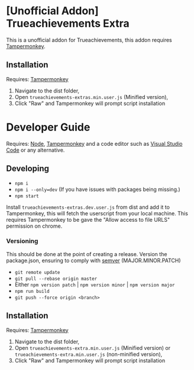 # [Unofficial Addon] Trueachievements Extra 
This is a unofficial addon for Trueachievements, this addon requires [Tampermonkey](https://www.tampermonkey.net/). 

## Installation
Requires: [Tampermonkey](http://tampermonkey.net/)

1. Navigate to the dist folder,
2. Open `trueachievements-extras.min.user.js` (Minified version),
3. Click "Raw" and Tampermonkey will prompt script installation

# Developer Guide
Requires: [Node](https://nodejs.org/en/), [Tampermonkey](http://tampermonkey.net/) and a code editor such as [Visual Studio Code](https://code.visualstudio.com/) or any alternative.

## Developing
- `npm i`
- `npm i --only=dev` (If you have issues with packages being missing.)
- `npm start`

Install `trueachievements-extras.dev.user.js` from dist and add it to Tampermonkey, this will fetch the userscript from your local machine.
This requires Tampermonkey to be gave the "Allow access to file URLS" permission on chrome.

### Versioning
This should be done at the point of creating a release. Version the package.json, ensuring to comply with [semver](http://semver.org/) (MAJOR.MINOR.PATCH)

- `git remote update`
- `git pull --rebase origin master`
- Either `npm version patch` | `npm version minor` | `npm version major`
- `npm run build`
- `git push --force origin <branch>`

## Installation
Requires: [Tampermonkey](http://tampermonkey.net/)

1. Navigate to the dist folder,
2. Open `trueachievements-extra.min.user.js` (Minified version) or `trueachievements-extra.min.user.js` (non-minified version),
3. Click "Raw" and Tampermonkey will prompt script installation
